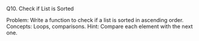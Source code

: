 Q10. Check if List is Sorted

Problem:
Write a function to check if a list is sorted in ascending order.
Concepts: Loops, comparisons.
Hint: Compare each element with the next one.